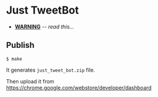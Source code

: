 # Just TweetBot

- **[WARNING][warning-md]** -- _read this..._

## Publish

```console
$ make
```

It generates `just_tweet_bot.zip` file.

Then upload it from https://chrome.google.com/webstore/developer/dashboard


[warning-md]: ./WARNING.md

